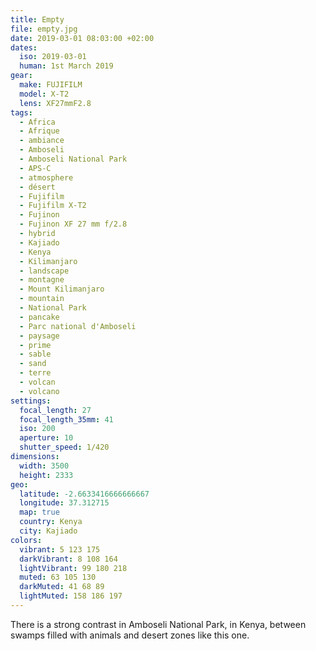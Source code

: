```yaml
---
title: Empty
file: empty.jpg
date: 2019-03-01 08:03:00 +02:00
dates:
  iso: 2019-03-01
  human: 1st March 2019
gear:
  make: FUJIFILM
  model: X-T2
  lens: XF27mmF2.8
tags:
  - Africa
  - Afrique
  - ambiance
  - Amboseli
  - Amboseli National Park
  - APS-C
  - atmosphere
  - désert
  - Fujifilm
  - Fujifilm X-T2
  - Fujinon
  - Fujinon XF 27 mm f/2.8
  - hybrid
  - Kajiado
  - Kenya
  - Kilimanjaro
  - landscape
  - montagne
  - Mount Kilimanjaro
  - mountain
  - National Park
  - pancake
  - Parc national d'Amboseli
  - paysage
  - prime
  - sable
  - sand
  - terre
  - volcan
  - volcano
settings:
  focal_length: 27
  focal_length_35mm: 41
  iso: 200
  aperture: 10
  shutter_speed: 1/420
dimensions:
  width: 3500
  height: 2333
geo:
  latitude: -2.6633416666666667
  longitude: 37.312715
  map: true
  country: Kenya
  city: Kajiado
colors:
  vibrant: 5 123 175
  darkVibrant: 8 108 164
  lightVibrant: 99 180 218
  muted: 63 105 130
  darkMuted: 41 68 89
  lightMuted: 158 186 197
---
```


There is a strong contrast in Amboseli National Park, in Kenya, between swamps filled with animals and desert zones like this one.
